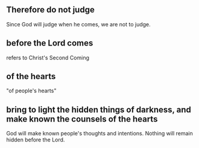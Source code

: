 ## Therefore do not judge  ##

Since God will judge when he comes, we are not to judge.

## before the Lord comes ##

refers to Christ's Second Coming

## of the hearts ##

"of people's hearts"

## bring to light the hidden things of darkness, and make known the counsels of the hearts ##

God will make known people's thoughts and intentions. Nothing will remain hidden before the Lord.